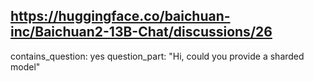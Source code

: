 ## https://huggingface.co/baichuan-inc/Baichuan2-13B-Chat/discussions/26

contains_question: yes
question_part: "Hi, could you provide a sharded model"